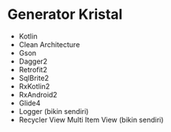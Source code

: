 # Generator Kristal

- Kotlin
- Clean Architecture
- Gson
- Dagger2
- Retrofit2
- SqlBrite2
- RxKotlin2
- RxAndroid2
- Glide4
- Logger (bikin sendiri)
- Recycler View Multi Item View (bikin sendiri)
